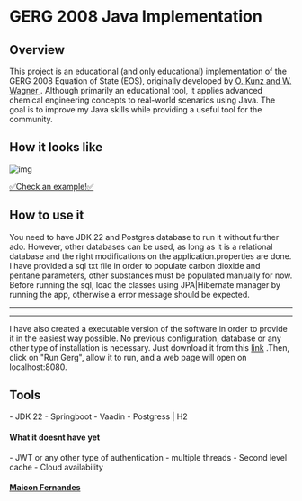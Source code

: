 # GERG 2008 Java Implementation

## Overview
This project is an educational (and only educational) implementation of the GERG 2008 Equation of State (EOS), originally developed by [O. Kunz and W. Wagner ](https://pubs.acs.org/doi/10.1021/je300655b). Although primarily an educational tool, it applies advanced chemical engineering concepts to real-world scenarios using Java. The goal is to improve my Java skills while providing a useful tool for the community.


<h2><a>How it looks like</h2>
<img alt="img" src="https://github.com/user-attachments/assets/cfe08c0f-8940-4e04-ba33-43d10dbc0fe9"/>
  
<a href="https://www.youtube.com/watch?v=KARdi4OknF0">✅Check an example!✅</a> 

<h2>How to use it</h2>
You need to have JDK 22 and Postgres database to run it without further ado. However, other databases can be used, as long as it is a relational database and the right modifications on the application.properties are done. I have provided a sql txt file in order to populate carbon dioxide and pentane parameters, other substances must be populated manually for now. Before running the sql, load the classes using JPA|Hibernate manager by running the app, otherwise a error message should be expected. 
<hr>
<hr>
I have also created a executable version of the software in order to provide it in the easiest way possible. No previous configuration, database or any other type of installation is necessary. Just download it from this 
<a href="https://drive.google.com/file/d/1w2KcSEiZ0rWgA3vpYFkdhKfjb3Av-E_D/view?usp=drive_link">link</a> 
.Then, click on "Run Gerg", allow it to run, and a web page will open on localhost:8080.


<h2>Tools</h2>
- JDK 22
- Springboot
- Vaadin
- Postgress | H2

<h4>What it doesnt have yet</h4>
- JWT or any other type of authentication
- multiple threads
- Second level cache
- Cloud availability




####  [Maicon Fernandes]( https://www.linkedin.com/in/maicon-fernandes/)


